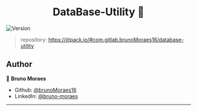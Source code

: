 <h1 align="center">DataBase-Utility 👋</h1>
<p>
  <img alt="Version" src="https://img.shields.io/badge/version-98eb170828-green.svg?cacheSeconds=2592000" />
</p>

> repository:  https://jitpack.io/#com.gitlab.brunoMoraes16/database-utility

## Author

👤 **Bruno Moraes**

* Github: [@brunoMoraes16](https://github.com/brunoMoraes16)
* LinkedIn: [@bruno-moraes](https://linkedin.com/in/bruno-moraes-b58bb8181)

***